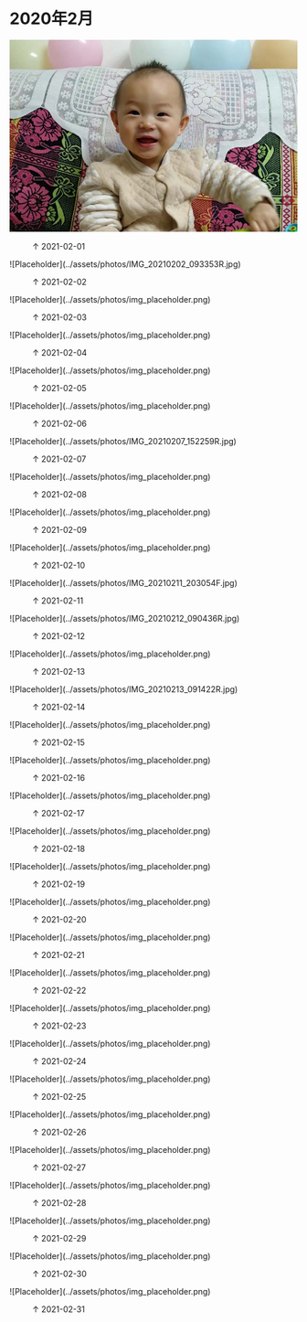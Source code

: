 
# 2020年2月


![Placeholder](../assets/photos/IMG_20210201_210514R.jpg)
<figure>
  <figcaption>&#x2191; 2021-02-01 </figcaption>
</figure>
![Placeholder](../assets/photos/IMG_20210202_093353R.jpg)
<figure>
  <figcaption>&#x2191; 2021-02-02 </figcaption>
</figure>
![Placeholder](../assets/photos/img_placeholder.png)
<figure>
  <figcaption>&#x2191; 2021-02-03 </figcaption>
</figure>
![Placeholder](../assets/photos/img_placeholder.png)
<figure>
  <figcaption>&#x2191; 2021-02-04 </figcaption>
</figure>
![Placeholder](../assets/photos/img_placeholder.png)
<figure>
  <figcaption>&#x2191; 2021-02-05 </figcaption>
</figure>
![Placeholder](../assets/photos/img_placeholder.png)
<figure>
  <figcaption>&#x2191; 2021-02-06 </figcaption>
</figure>
![Placeholder](../assets/photos/IMG_20210207_152259R.jpg)
<figure>
  <figcaption>&#x2191; 2021-02-07 </figcaption>
</figure>
![Placeholder](../assets/photos/img_placeholder.png)
<figure>
  <figcaption>&#x2191; 2021-02-08</figcaption>
</figure>
![Placeholder](../assets/photos/img_placeholder.png)
<figure>
  <figcaption>&#x2191; 2021-02-09 </figcaption>
</figure>
![Placeholder](../assets/photos/img_placeholder.png)
<figure>
  <figcaption>&#x2191; 2021-02-10 </figcaption>
</figure>
![Placeholder](../assets/photos/IMG_20210211_203054F.jpg)
<figure>
  <figcaption>&#x2191; 2021-02-11 </figcaption>
</figure>
![Placeholder](../assets/photos/IMG_20210212_090436R.jpg)
<figure>
  <figcaption>&#x2191; 2021-02-12 </figcaption>
</figure>
![Placeholder](../assets/photos/img_placeholder.png)
<figure>
  <figcaption>&#x2191; 2021-02-13 </figcaption>
</figure>
![Placeholder](../assets/photos/IMG_20210213_091422R.jpg)
<figure>
  <figcaption>&#x2191; 2021-02-14 </figcaption>
</figure>
![Placeholder](../assets/photos/img_placeholder.png)
<figure>
  <figcaption>&#x2191; 2021-02-15 </figcaption>
</figure>
![Placeholder](../assets/photos/img_placeholder.png)
<figure>
  <figcaption>&#x2191; 2021-02-16 </figcaption>
</figure>
![Placeholder](../assets/photos/img_placeholder.png)
<figure>
  <figcaption>&#x2191; 2021-02-17 </figcaption>
</figure>
![Placeholder](../assets/photos/img_placeholder.png)
<figure>
  <figcaption>&#x2191; 2021-02-18 </figcaption>
</figure>
![Placeholder](../assets/photos/img_placeholder.png)
<figure>
  <figcaption>&#x2191; 2021-02-19 </figcaption>
</figure>
![Placeholder](../assets/photos/img_placeholder.png)
<figure>
  <figcaption>&#x2191; 2021-02-20 </figcaption>
</figure>
![Placeholder](../assets/photos/img_placeholder.png)
<figure>
  <figcaption>&#x2191; 2021-02-21 </figcaption>
</figure>
![Placeholder](../assets/photos/img_placeholder.png)
<figure>
  <figcaption>&#x2191; 2021-02-22 </figcaption>
</figure>
![Placeholder](../assets/photos/img_placeholder.png)
<figure>
  <figcaption>&#x2191; 2021-02-23 </figcaption>
</figure>
![Placeholder](../assets/photos/img_placeholder.png)
<figure>
  <figcaption>&#x2191; 2021-02-24 </figcaption>
</figure>
![Placeholder](../assets/photos/img_placeholder.png)
<figure>
  <figcaption>&#x2191; 2021-02-25 </figcaption>
</figure>
![Placeholder](../assets/photos/img_placeholder.png)
<figure>
  <figcaption>&#x2191; 2021-02-26 </figcaption>
</figure>
![Placeholder](../assets/photos/img_placeholder.png)
<figure>
  <figcaption>&#x2191; 2021-02-27 </figcaption>
</figure>
![Placeholder](../assets/photos/img_placeholder.png)
<figure>
  <figcaption>&#x2191; 2021-02-28 </figcaption>
</figure>
![Placeholder](../assets/photos/img_placeholder.png)
<figure>
  <figcaption>&#x2191; 2021-02-29 </figcaption>
</figure>
![Placeholder](../assets/photos/img_placeholder.png)
<figure>
  <figcaption>&#x2191; 2021-02-30 </figcaption>
</figure>
![Placeholder](../assets/photos/img_placeholder.png)
<figure>
  <figcaption>&#x2191; 2021-02-31 </figcaption>
</figure>
